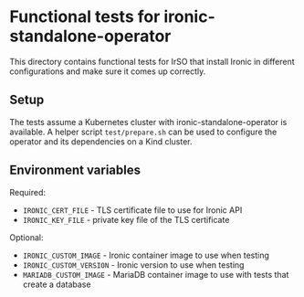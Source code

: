 # Functional tests for ironic-standalone-operator

This directory contains functional tests for IrSO that install Ironic in
different configurations and make sure it comes up correctly.

## Setup

The tests assume a Kubernetes cluster with ironic-standalone-operator is
available. A helper script `test/prepare.sh` can be used to configure the
operator and its dependencies on a Kind cluster.

## Environment variables

Required:

- `IRONIC_CERT_FILE` - TLS certificate file to use for Ironic API
- `IRONIC_KEY_FILE` - private key file of the TLS certificate

Optional:

- `IRONIC_CUSTOM_IMAGE` - Ironic container image to use when testing
- `IRONIC_CUSTOM_VERSION` - Ironic version to use when testing
- `MARIADB_CUSTOM_IMAGE` - MariaDB container image to use with tests that
  create a database
